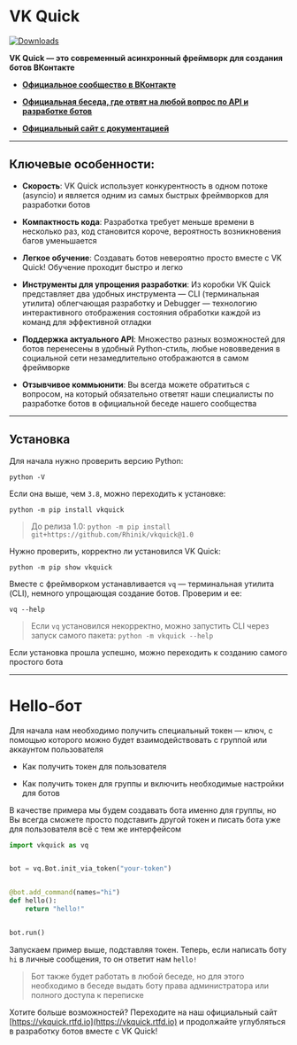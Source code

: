# VK Quick
[![Downloads](https://static.pepy.tech/personalized-badge/vkquick?period=total&units=international_system&left_color=black&right_color=orange&left_text=Downloads)](https://pepy.tech/project/vkquick)

__VK Quick — это современный асинхронный фреймворк для создания ботов ВКонтакте__

* [__Официальное сообщество в ВКонтакте__](https://vl.com/vkquick)

* [__Официальная беседа, где отвят на любой вопрос по API и разработке ботов__](https://vk.me/join/AJQ1dzLqwBeU7O0H_oJZYNjD)

* [__Официальный сайт с документацией__](https://vkquick.rtfd.io)

***

## Ключевые особенности:

* __Скорость__: VK Quick использует конкурентность в одном потоке (asyncio) и является одним из самых быстрых фреймворков для разработки ботов

* __Компактность кода__: Разработка требует меньше времени в несколько раз, код становится короче, вероятность возникновения багов уменьшается

* __Легкое обучение__: Создавать ботов невероятно просто вместе с VK Quick! Обучение проходит быстро и легко

* __Инструменты для упрощения разработки__: Из коробки VK Quick представляет два удобных инструмента — CLI (терминальная утилита) облегчающая разработку и Debugger — технологию интерактивного отображения состояния обработки каждой из команд для эффективной отладки

* __Поддержка актуального API__: Множество разных возможностей для ботов перенесены в удобный Python-стиль, любые нововведения в социальной сети незамедлительно отображаются в самом фреймворке

* __Отзывчивое коммьюнити__: Вы всегда можете обратиться с вопросом, на который обязательно ответят наши специалисты по разработке ботов в официальной беседе нашего сообщества

***

## Установка
Для начала нужно проверить версию Python:
```shell script
python -V
```
Если она выше, чем `3.8`, можно переходить к установке:

```shell script
python -m pip install vkquick
```

> До релиза 1.0: `python -m pip install git+https://github.com/Rhinik/vkquick@1.0`

Нужно проверить, корректно ли установился VK Quick:
```shell script
python -m pip show vkquick
```

Вместе с фреймворком устанавливается `vq` — терминальная утилита (CLI), немного упрощающая создание ботов. Проверим и ее:

```shell script
vq --help
```

> Если `vq` установился некорректно, можно запустить CLI через запуск самого пакета: `python -m vkquick --help`

Если установка прошла успешно, можно переходить к созданию самого простого бота

***

# Hello-бот
Для начала нам необходимо получить специальный токен — ключ, с помощью которого можно будет взаимодействовать с группой или аккаунтом пользователя

* Как получить токен для пользователя

* Как получить токен для группы и включить необходимые настройки для ботов

В качестве примера мы будем создавать бота именно для группы, но Вы всегда сможете просто подставить другой токен и писать бота уже для пользователя всё с тем же интерфейсом

```python
import vkquick as vq


bot = vq.Bot.init_via_token("your-token")


@bot.add_command(names="hi")
def hello():
    return "hello!"


bot.run()
```

Запускаем пример выше, подставляя токен. Теперь, если написать боту `hi` в личные сообщения, то он ответит нам `hello!`

> Бот также будет работать в любой беседе, но для этого необходимо в беседе выдать боту права администратора или полного доступа к переписке

Хотите больше возможностей? Переходите на наш официальный сайт [https://vkquick.rtfd.io](https://vkquick.rtfd.io) и продолжайте углубляться в разработку ботов вместе с VK Quick!
